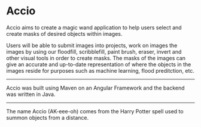 # Accio

Accio aims to create a magic wand application to help users select and create masks of desired objects within images. 

Users will be able to submit images into projects, work on images the images by using our floodfill, scribblefill, paint brush, eraser, invert and other visual tools in order to create masks. The masks of the images can give an accurate and up-to-date representation of where the objects in the images reside for purposes such as machine learning, flood preditction, etc. 

---

Accio was built using Maven on an Angular Framework and the backend was written in Java.

---
The name Accio (AK-eee-oh) comes from the Harry Potter spell used to summon objects from a distance.

